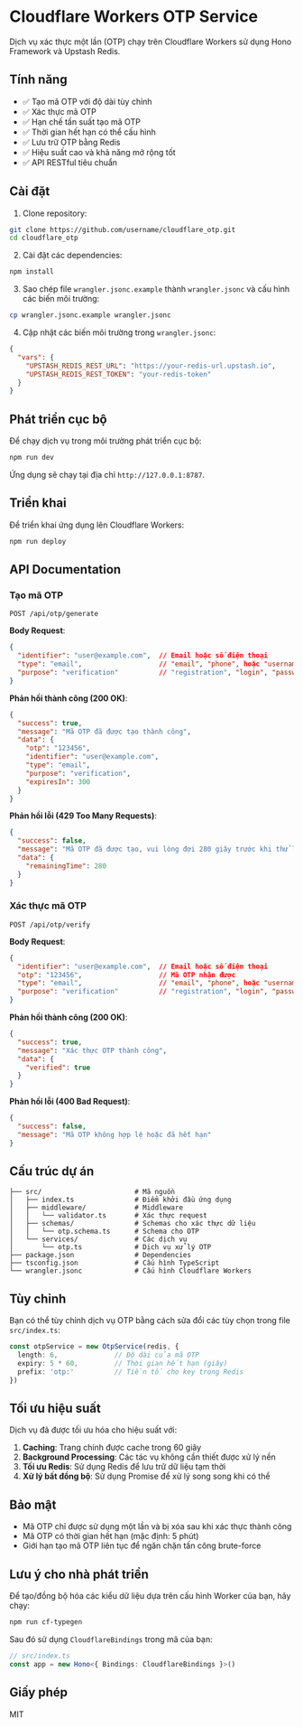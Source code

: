 # Cloudflare Workers OTP Service

Dịch vụ xác thực một lần (OTP) chạy trên Cloudflare Workers sử dụng Hono Framework và Upstash Redis.

## Tính năng

- ✅ Tạo mã OTP với độ dài tùy chỉnh
- ✅ Xác thực mã OTP
- ✅ Hạn chế tần suất tạo mã OTP
- ✅ Thời gian hết hạn có thể cấu hình
- ✅ Lưu trữ OTP bằng Redis
- ✅ Hiệu suất cao và khả năng mở rộng tốt
- ✅ API RESTful tiêu chuẩn

## Cài đặt

1. Clone repository:

```bash
git clone https://github.com/username/cloudflare_otp.git
cd cloudflare_otp
```

2. Cài đặt các dependencies:

```bash
npm install
```

3. Sao chép file `wrangler.jsonc.example` thành `wrangler.jsonc` và cấu hình các biến môi trường:

```bash
cp wrangler.jsonc.example wrangler.jsonc
```

4. Cập nhật các biến môi trường trong `wrangler.jsonc`:

```json
{
  "vars": {
    "UPSTASH_REDIS_REST_URL": "https://your-redis-url.upstash.io",
    "UPSTASH_REDIS_REST_TOKEN": "your-redis-token"
  }
}
```

## Phát triển cục bộ

Để chạy dịch vụ trong môi trường phát triển cục bộ:

```bash
npm run dev
```

Ứng dụng sẽ chạy tại địa chỉ `http://127.0.0.1:8787`.

## Triển khai

Để triển khai ứng dụng lên Cloudflare Workers:

```bash
npm run deploy
```

## API Documentation

### Tạo mã OTP

```
POST /api/otp/generate
```

**Body Request**:

```json
{
  "identifier": "user@example.com",  // Email hoặc số điện thoại
  "type": "email",                   // "email", "phone", hoặc "username"
  "purpose": "verification"          // "registration", "login", "password-reset", hoặc "verification"
}
```

**Phản hồi thành công (200 OK)**:

```json
{
  "success": true,
  "message": "Mã OTP đã được tạo thành công",
  "data": {
    "otp": "123456",
    "identifier": "user@example.com",
    "type": "email",
    "purpose": "verification",
    "expiresIn": 300
  }
}
```

**Phản hồi lỗi (429 Too Many Requests)**:

```json
{
  "success": false,
  "message": "Mã OTP đã được tạo, vui lòng đợi 280 giây trước khi thử lại.",
  "data": {
    "remainingTime": 280
  }
}
```

### Xác thực mã OTP

```
POST /api/otp/verify
```

**Body Request**:

```json
{
  "identifier": "user@example.com",  // Email hoặc số điện thoại
  "otp": "123456",                   // Mã OTP nhận được
  "type": "email",                   // "email", "phone", hoặc "username"
  "purpose": "verification"          // "registration", "login", "password-reset", hoặc "verification"
}
```

**Phản hồi thành công (200 OK)**:

```json
{
  "success": true,
  "message": "Xác thực OTP thành công",
  "data": {
    "verified": true
  }
}
```

**Phản hồi lỗi (400 Bad Request)**:

```json
{
  "success": false,
  "message": "Mã OTP không hợp lệ hoặc đã hết hạn"
}
```

## Cấu trúc dự án

```
├── src/                       # Mã nguồn
│   ├── index.ts               # Điểm khởi đầu ứng dụng
│   ├── middleware/            # Middleware
│   │   └── validator.ts       # Xác thực request
│   ├── schemas/               # Schemas cho xác thực dữ liệu
│   │   └── otp.schema.ts      # Schema cho OTP
│   └── services/              # Các dịch vụ
│       └── otp.ts             # Dịch vụ xử lý OTP
├── package.json               # Dependencies
├── tsconfig.json              # Cấu hình TypeScript
└── wrangler.jsonc             # Cấu hình Cloudflare Workers
```

## Tùy chỉnh

Bạn có thể tùy chỉnh dịch vụ OTP bằng cách sửa đổi các tùy chọn trong file `src/index.ts`:

```typescript
const otpService = new OtpService(redis, {
  length: 6,              // Độ dài của mã OTP
  expiry: 5 * 60,         // Thời gian hết hạn (giây)
  prefix: 'otp:'          // Tiền tố cho key trong Redis
})
```

## Tối ưu hiệu suất

Dịch vụ đã được tối ưu hóa cho hiệu suất với:

1. **Caching**: Trang chính được cache trong 60 giây
2. **Background Processing**: Các tác vụ không cần thiết được xử lý nền
3. **Tối ưu Redis**: Sử dụng Redis để lưu trữ dữ liệu tạm thời
4. **Xử lý bất đồng bộ**: Sử dụng Promise để xử lý song song khi có thể

## Bảo mật

- Mã OTP chỉ được sử dụng một lần và bị xóa sau khi xác thực thành công
- Mã OTP có thời gian hết hạn (mặc định: 5 phút)
- Giới hạn tạo mã OTP liên tục để ngăn chặn tấn công brute-force

## Lưu ý cho nhà phát triển

Để tạo/đồng bộ hóa các kiểu dữ liệu dựa trên cấu hình Worker của bạn, hãy chạy:

```bash
npm run cf-typegen
```

Sau đó sử dụng `CloudflareBindings` trong mã của bạn:

```typescript
// src/index.ts
const app = new Hono<{ Bindings: CloudflareBindings }>()
```

## Giấy phép

MIT
